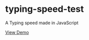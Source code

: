 # typing-speed-test
A Typing speed made in JavaScript

[View Demo](https://www.imagix.in/jsSpeedTest.php)
